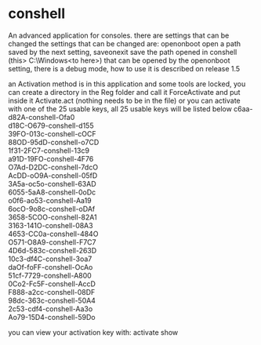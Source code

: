 # conshell
An advanced application for consoles.
there are settings that can be changed
the settings that can be changed are:
openonboot open a path saved by the next setting, 
saveonexit save the path opened in conshell (this> C:\Windows\<to here>) that can be opened by the openonboot setting, 
there is a debug mode, how to use it is described on release 1.5

an Activation method is in this application and some tools are locked, you can create a directory in the Reg folder and call it ForceActivate and put inside it Activate.act (nothing needs to be in the file) or you can activate with one of the 25 usable keys, all 25 usable keys will be listed below
c6aa-d82A-conshell-Ofa0   
d18C-O679-conshell-d155   
39FO-013c-conshell-cOCF   
88OD-95dD-conshell-o7CD   
1f31-2FC7-conshell-13c9   
a91D-19FO-conshell-4F76   
O7Ad-D2DC-conshell-7dcO   
AcDD-oO9A-conshell-05fD   
3A5a-oc5o-conshell-63AD   
6055-5aA8-conshell-0oDc   
o0f6-ao53-conshell-Aa19   
6ocO-9o8c-conshell-oDAf   
3658-5COO-conshell-82A1   
3163-141O-conshell-08A3   
4653-CC0a-conshell-484O   
O571-O8A9-conshell-F7C7   
4D6d-583c-conshell-263D   
10c3-df4C-conshell-3oa7   
daOf-foFF-conshell-OcAo   
51cf-7729-conshell-A800   
0Co2-Fc5F-conshell-AccD   
F888-a2cc-conshell-08DF   
98dc-363c-conshell-50A4   
2c53-cdf4-conshell-Aa3o   
Ao79-15D4-conshell-59Do   

you can view your activation key with: activate show

